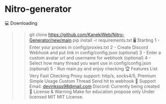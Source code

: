 # Nitro-generator

💻 Downloading
>> git clone https://github.com/KanekiWeb/Nitro-Generator/new/main
>> pip install -r requirements.txt
🖥️ Starting
1 - Enter your proxies in config/proxies.txt
2 - Create Discord Webhook and put link in config/config.json (optional)
3 - Enter a custom avatar url and username for webhook (optional)
4 - Select how many thread you want use in config/config.json (optional)
5 - Run main.py and enjoy checking
🏆 Features List
Very Fast Checking
Proxy support: http/s, socks4/5, Premium
Simple Usage
Custom Thread
Send hit to webhook
🧰 Support
Email: devinksss98@mail.com
Discord: Currently being created
📜 License & Warning
Make for education propose only
Under licensed MIT MIT License.
